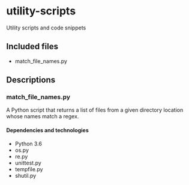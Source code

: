 # utility-scripts

Utility scripts and code snippets

## Included files
* match_file_names.py

## Descriptions

### match_file_names.py
A Python script that returns a list of files from a given directory location whose names match a regex.

#### Dependencies and technologies
* Python 3.6
* os.py
* re.py
* unittest.py
* tempfile.py
* shutil.py
